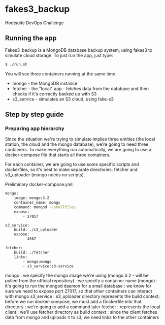 # fakes3_backup

Hootsuite DevOps Challenge

## Running the app

Fakes3_backup is a MongoDB database backup system, using fakes3 to simulate
cloud storage. 
To just run the app, just type:
```sh
$ ./run.sh
```
You will see three containers running at the same time:
* mongo - the MongoDB instance
* fetcher - the "local" app - fetches data from the database and then checks if
  it's correctly backed up with S3
* s3_service - simulates an S3 cloud, using fake-s3

## Step by step guide

### Preparing app hierarchy

Since the situation we're trying to simulate implies three entities (the local
station, the cloud and the mongo database), we're going to need three
containers. To make everything run automatically, we are going to use a
docker-compose file that starts all three containers.

For each container, we are going to use some specific scripts and dockerfiles,
so it's best to make separate directories: fetcher and s3_uploader (mongo needs
no scripts).

Preliminary docker-compose.yml:
```sh
mongo:
    image: mongo:3.2
    container_name: mongo
    command: mongod --smallfiles
    expose:
        - 27017

s3_service:
    build: ./s3_uploader
    expose:
        - 4567

fetcher:
    build: ./fetcher
    links:
        - mongo:mongo
        - s3_service:s3-service
```
mongo
: we specify the mongo image we're using (mongo:3.2 - will be pulled from the
official repository)
: we specify a container name (mongo)
: it's going to run the mongod daemon for a small database
: we know for sure we need to expose port 27017, so that other containers can
interact with mongo
s3_service
: s3_uploader directory represents the build context; before we run
docker-compose, we must add a Dockerfile into that directory
: we're going to add a command later
fetcher
: represents the local client
: we'll use fetcher directory as build context
: since the client fetches data from mongo and uploads it to s3, we need links
to the other containers
